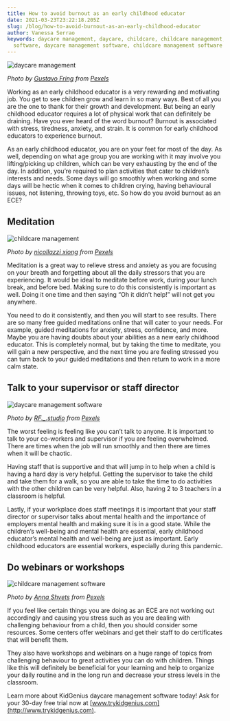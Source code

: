 ```yaml
---
title: How to avoid burnout as an early childhood educator
date: 2021-03-23T23:22:18.205Z
slug: /blog/how-to-avoid-burnout-as-an-early-childhood-educator
author: Vanessa Serrao
keywords: daycare management, daycare, childcare, childcare management, daycare
  software, daycare management software, childcare management software
---
```

![daycare management](https://lh6.googleusercontent.com/pbU9DMA_xGYm5-OjWLqikowOJVroAYT3_-wu339quXZSbPeiphRvJkI1qpdzYOJmldcspT8K568FIgtO0KlN5P6skWy2ScBnASYuDOtGFV2Ookv4jPItZ2thpDT3ks6ImwpQrUCM "daycare management")

*Photo by [Gustavo Fring](https://www.pexels.com/@gustavo-fring?utm_content=attributionCopyText&utm_medium=referral&utm_source=pexels) from [Pexels](https://www.pexels.com/photo/young-cheerful-woman-playing-with-cute-daughter-3985012/?utm_content=attributionCopyText&utm_medium=referral&utm_source=pexels)*

Working as an early childhood educator is a very rewarding and motivating job. You get to see children grow and learn in so many ways. Best of all you are the one to thank for their growth and development. But being an early childhood educator requires a lot of physical work that can definitely be draining. Have you ever heard of the word burnout? Burnout is associated with stress, tiredness, anxiety, and strain. It is common for early childhood educators to experience burnout.

As an early childhood educator, you are on your feet for most of the day. As well, depending on what age group you are working with it may involve you lifting/picking up children, which can be very exhausting by the end of the day. In addition, you’re required to plan activities that cater to children’s interests and needs. Some days will go smoothly when working and some days will be hectic when it comes to children crying, having behavioural issues, not listening, throwing toys, etc. So how do you avoid burnout as an ECE?

## Meditation

![childcare management](https://lh6.googleusercontent.com/ju40mXj321niJ0K_uziKZt7wiB6dXL2Mjo_szaqHQuxm2HJ9PATl450xX4pPfN_k4uYBaoF0dmM9ne2VIz0IgNUg6Y7m2pye9ZSYO65Tv_k2cVdtRsnq9Gu7fX1J2suHkH8u1Gox "childcare management")

*Photo by [nicollazzi xiong](https://www.pexels.com/@nicollazzi-xiong-208366?utm_content=attributionCopyText&utm_medium=referral&utm_source=pexels) from [Pexels](https://www.pexels.com/photo/four-rock-formation-668353/?utm_content=attributionCopyText&utm_medium=referral&utm_source=pexels)*

Meditation is a great way to relieve stress and anxiety as you are focusing on your breath and forgetting about all the daily stressors that you are experiencing. It would be ideal to meditate before work, during your lunch break, and before bed. Making sure to do this consistently is important as well. Doing it one time and then saying “Oh it didn’t help!” will not get you anywhere.

You need to do it consistently, and then you will start to see results. There are so many free guided meditations online that will cater to your needs. For example, guided meditations for anxiety, stress, confidence, and more. Maybe you are having doubts about your abilities as a new early childhood educator. This is completely normal, but by taking the time to meditate, you will gain a new perspective, and the next time you are feeling stressed you can turn back to your guided meditations and then return to work in a more calm state.

## Talk to your supervisor or staff director

![daycare management software](https://lh3.googleusercontent.com/oMSEz9dj7qK4N6AJ3hQclkm3piWxJoqQyIBSmPeN2h7G86FXYqPZqcqfCT9Vdf3Tf1LDf5vhoUr7zzJVW-1XcZow8nLsN4MJz65lnRGVwXQgSbrVGhfXc9dVAyWUwFLI2UFVLk2r "daycare management software")

*Photo by [RF._.studio](https://www.pexels.com/@rethaferguson?utm_content=attributionCopyText&utm_medium=referral&utm_source=pexels) from [Pexels](https://www.pexels.com/photo/women-discussing-at-the-meeting-3810760/?utm_content=attributionCopyText&utm_medium=referral&utm_source=pexels)*

The worst feeling is feeling like you can’t talk to anyone. It is important to talk to your co-workers and supervisor if you are feeling overwhelmed. There are times when the job will run smoothly and then there are times when it will be chaotic.

Having staff that is supportive and that will jump in to help when a child is having a hard day is very helpful. Getting the supervisor to take the child and take them for a walk, so you are able to take the time to do activities with the other children can be very helpful. Also, having 2 to 3 teachers in a classroom is helpful.

Lastly, if your workplace does staff meetings it is important that your staff director or supervisor talks about mental health and the importance of employers mental health and making sure it is in a good state. While the children’s well-being and mental health are essential, early childhood educator’s mental health and well-being are just as important. Early childhood educators are essential workers, especially during this pandemic.

## Do webinars or workshops

![childcare management software](https://lh3.googleusercontent.com/6d4wGwSxWIYx0Mv4H7nnTnbWeIElFjcx3MUOKF7e8HInwaZ4ly6qJGYW9PMjC7b98Xhm6VDxpd8PH4ySSsxPNbO0R5gnnsGalm7A25zZxV2qwZRFAnRQYcp8LJatYulLkaW7cs-3 "childcare management software")

*Photo by [Anna Shvets](https://www.pexels.com/@shvetsa?utm_content=attributionCopyText&utm_medium=referral&utm_source=pexels) from [Pexels](https://www.pexels.com/photo/woman-in-black-blazer-sitting-by-the-table-while-using-macbook-3727459/?utm_content=attributionCopyText&utm_medium=referral&utm_source=pexels)*

If you feel like certain things you are doing as an ECE are not working out accordingly and causing you stress such as you are dealing with challenging behaviour from a child, then you should consider some resources. Some centers offer webinars and get their staff to do certificates that will benefit them.

They also have workshops and webinars on a huge range of topics from challenging behaviour to great activities you can do with children. Things like this will definitely be beneficial for your learning and help to organize your daily routine and in the long run and decrease your stress levels in the classroom.

Learn more about KidGenius daycare management software today! Ask for your 30-day free trial now at [www.trykidgenius.com](http://www.trykidgenius.com).